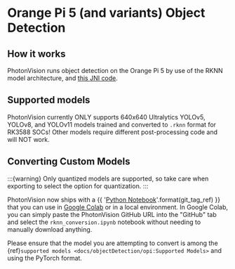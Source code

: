 # Orange Pi 5 (and variants) Object Detection

## How it works

PhotonVision runs object detection on the Orange Pi 5 by use of the RKNN model architecture, and [this JNI code](https://github.com/PhotonVision/rknn_jni).

## Supported models

PhotonVision currently ONLY supports 640x640 Ultralytics YOLOv5, YOLOv8, and YOLOv11 models trained and converted to `.rknn` format for RK3588 SOCs! Other models require different post-processing code and will NOT work.

## Converting Custom Models

:::{warning}
Only quantized models are supported, so take care when exporting to select the option for quantization.
:::

PhotonVision now ships with a {{ '[Python Notebook](https://github.com/PhotonVision/photonvision/blob/{}/scripts/rknn_conversion.ipynb)'.format(git_tag_ref) }} that you can use in [Google Colab](https://colab.research.google.com) or in a local environment. In Google Colab, you can simply paste the PhotonVision GitHub URL into the "GitHub" tab and select the `rknn_conversion.ipynb` notebook without needing to manually download anything.

Please ensure that the model you are attempting to convert is among the {ref}`supported models <docs/objectDetection/opi:Supported Models>` and using the PyTorch format.
